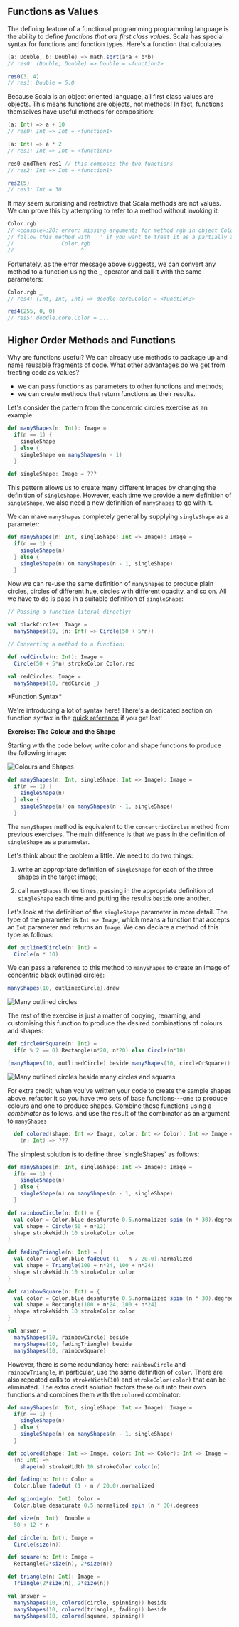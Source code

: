 ## Functions as Values

The defining feature of a functional programming programming language
is the ability to define *functions that are first class values*.
Scala has special syntax for functions and function types.
Here's a function that calculates

~~~ scala
(a: Double, b: Double) => math.sqrt(a*a + b*b)
// res0: (Double, Double) => Double = <function2>

res0(3, 4)
// res1: Double = 5.0
~~~

Because Scala is an object oriented language,
all first class values are objects.
This means functions are objects, not methods!
In fact, functions themselves have useful methods for composition:

~~~ scala
(a: Int) => a + 10
// res0: Int => Int = <function1>

(a: Int) => a * 2
// res1: Int => Int = <function1>

res0 andThen res1 // this composes the two functions
// res2: Int => Int = <function1>

res2(5)
// res3: Int = 30
~~~

It may seem surprising and restrictive that Scala methods are not values.
We can prove this by attempting to refer to a method without invoking it:

~~~ scala
Color.rgb
// <console>:20: error: missing arguments for method rgb in object Color;
// follow this method with `_' if you want to treat it as a partially applied function
//               Color.rgb
//                     ^
~~~

Fortunately, as the error message above suggests,
we can convert any method to a function using the `_` operator
and call it with the same parameters:

~~~ scala
Color.rgb _
// res4: (Int, Int, Int) => doodle.core.Color = <function3>

res4(255, 0, 0)
// res5: doodle.core.Color = ...
~~~

## Higher Order Methods and Functions

Why are functions useful?
We can already use methods to package up and name reusable fragments of code.
What other advantages do we get from treating code as values?

 - we can pass functions as parameters to other functions and methods;
 - we can create methods that return functions as their results.

Let's consider the pattern from the concentric circles exercise as an example:

~~~ scala
def manyShapes(n: Int): Image =
  if(n == 1) {
    singleShape
  } else {
    singleShape on manyShapes(n - 1)
  }

def singleShape: Image = ???
~~~

This pattern allows us to create many different images
by changing the definition of `singleShape`.
However, each time we provide a new definition of `singleShape`,
we also need a new definition of `manyShapes` to go with it.

We can make `manyShapes` completely general by supplying
`singleShape` as a parameter:

~~~ scala
def manyShapes(n: Int, singleShape: Int => Image): Image =
  if(n == 1) {
    singleShape(n)
  } else {
    singleShape(n) on manyShapes(n - 1, singleShape)
  }
~~~

Now we can re-use the same definition of `manyShapes`
to produce plain circles, circles of different hue,
circles with different opacity, and so on.
All we have to do is pass in a suitable definition of `singleShape`:

~~~ scala
// Passing a function literal directly:

val blackCircles: Image =
  manyShapes(10, (n: Int) => Circle(50 + 5*n))

// Converting a method to a function:

def redCircle(n: Int): Image =
  Circle(50 + 5*n) strokeColor Color.red

val redCircles: Image =
  manyShapes(10, redCircle _)
~~~

<div class="callout callout-info">
*Function Syntax*

We're introducing a lot of syntax here!
There's a dedicated section on function syntax in the
[quick reference](#quick-reference) if you get lost!
</div>

**Exercise: The Colour and the Shape**

Starting with the code below, write color and shape functions
to produce the following image:

![Colours and Shapes](src/pages/fp/colours-and-shapes.png)

~~~ scala
def manyShapes(n: Int, singleShape: Int => Image): Image =
  if(n == 1) {
    singleShape(n)
  } else {
    singleShape(n) on manyShapes(n - 1, singleShape)
  }
~~~

The `manyShapes` method is equivalent to the
`concentricCircles` method from previous exercises.
The main difference is that we pass in
the definition of `singleShape` as a parameter.

Let's think about the problem a little.
We need to do two things:

 1. write an appropriate definition of `singleShape` for each
    of the three shapes in the target image;

 2. call `manyShapes` three times,
    passing in the appropriate definition of `singleShape` each time
    and putting the results `beside` one another.

Let's look at the definition of the `singleShape` parameter in more detail.
The type of the parameter is `Int => Image`,
which means a function that accepts an `Int` parameter and returns an `Image`.
We can declare a method of this type as follows:

~~~ scala
def outlinedCircle(n: Int) =
  Circle(n * 10)
~~~

We can pass a reference to this method to `manyShapes` to create
an image of concentric black outlined circles:

~~~ scala
manyShapes(10, outlinedCircle).draw
~~~

![Many outlined circles](src/pages/fp/colors-and-shapes-step1.png)

The rest of the exercise is just a matter of copying, renaming,
and customising this function to produce
the desired combinations of colours and shapes:

~~~ scala
def circleOrSquare(n: Int) =
  if(n % 2 == 0) Rectangle(n*20, n*20) else Circle(n*10)

(manyShapes(10, outlinedCircle) beside manyShapes(10, circleOrSquare)).draw
~~~

![Many outlined circles beside many circles and squares](src/pages/fp/colors-and-shapes-step2.png)

For extra credit, when you've written your code to
create the sample shapes above, refactor it so you have two sets
of base functions---one to produce colours and one to produce shapes.
Combine these functions using a *combinator* as follows,
and use the result of the combinator as an argument to `manyShapes`

~~~ scala
  def colored(shape: Int => Image, color: Int => Color): Int => Image =
    (n: Int) => ???
~~~

<div class="solution">
The simplest solution is to define three `singleShapes` as follows:

~~~ scala
def manyShapes(n: Int, singleShape: Int => Image): Image =
  if(n == 1) {
    singleShape(n)
  } else {
    singleShape(n) on manyShapes(n - 1, singleShape)
  }

def rainbowCircle(n: Int) = {
  val color = Color.blue desaturate 0.5.normalized spin (n * 30).degrees
  val shape = Circle(50 + n*12)
  shape strokeWidth 10 strokeColor color
}

def fadingTriangle(n: Int) = {
  val color = Color.blue fadeOut (1 - n / 20.0).normalized
  val shape = Triangle(100 + n*24, 100 + n*24)
  shape strokeWidth 10 strokeColor color
}

def rainbowSquare(n: Int) = {
  val color = Color.blue desaturate 0.5.normalized spin (n * 30).degrees
  val shape = Rectangle(100 + n*24, 100 + n*24)
  shape strokeWidth 10 strokeColor color
}

val answer =
  manyShapes(10, rainbowCircle) beside
  manyShapes(10, fadingTriangle) beside
  manyShapes(10, rainbowSquare)
~~~

However, there is some redundancy here:
`rainbowCircle` and `rainbowTriangle`, in particular,
use the same definition of `color`.
There are also repeated calls to `strokeWidth(10)` and
`strokeColor(color)` that can be eliminated.
The extra credit solution factors these out into their own functions
and combines them with the `colored` combinator:

~~~ scala
def manyShapes(n: Int, singleShape: Int => Image): Image =
  if(n == 1) {
    singleShape(n)
  } else {
    singleShape(n) on manyShapes(n - 1, singleShape)
  }

def colored(shape: Int => Image, color: Int => Color): Int => Image =
  (n: Int) =>
    shape(n) strokeWidth 10 strokeColor color(n)

def fading(n: Int): Color =
  Color.blue fadeOut (1 - n / 20.0).normalized

def spinning(n: Int): Color =
  Color.blue desaturate 0.5.normalized spin (n * 30).degrees

def size(n: Int): Double =
  50 + 12 * n

def circle(n: Int): Image =
  Circle(size(n))

def square(n: Int): Image =
  Rectangle(2*size(n), 2*size(n))

def triangle(n: Int): Image =
  Triangle(2*size(n), 2*size(n))

val answer =
  manyShapes(10, colored(circle, spinning)) beside
  manyShapes(10, colored(triangle, fading)) beside
  manyShapes(10, colored(square, spinning))
~~~
</div>
